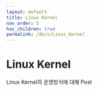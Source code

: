 ```yaml
---
layout: default
title: Linux Kernel
nav_order: 5
has_children: true
permalink: /docs/Linux_Kernel
---
```


# Linux Kernel

Linux Kernel의 운영방식에 대해 Post